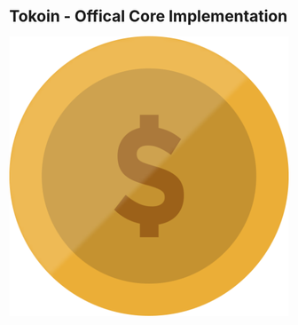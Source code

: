 <h1 align="center">
  <h1>Tokoin - Offical Core Implementation</h1>
  <img src="assets/logo.png" alt="logo"/>
</h1>
